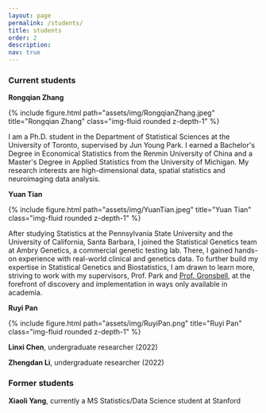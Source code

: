 ```yaml
---
layout: page
permalink: /students/
title: students
order: 2
description: 
nav: true
---
```


### Current students

**Rongqian Zhang**

{% include figure.html path="assets/img/RongqianZhang.jpeg" title="Rongqian Zhang" class="img-fluid rounded z-depth-1" %}

I am a Ph.D. student in the Department of Statistical Sciences at the University of Toronto, supervised by Jun Young Park. I earned a Bachelor's Degree in Economical Statistics from the Renmin University of China and a Master's Degree in Applied Statistics from the University of Michigan. My research interests are high-dimensional data, spatial statistics and neuroimaging data analysis.

**Yuan Tian**

{% include figure.html path="assets/img/YuanTian.jpeg" title="Yuan Tian" class="img-fluid rounded z-depth-1" %}

After studying Statistics at the Pennsylvania State University and the University of California, Santa Barbara, I joined the Statistical Genetics team at Ambry Genetics, a commercial genetic testing lab. There, I gained hands-on experience with real-world clinical and genetics data. To further build my expertise in Statistical Genetics and Biostatistics, I am drawn to learn more, striving to work with my supervisors, Prof. Park and [Prof. Gronsbell](https://sites.google.com/view/jgronsbell/home?authuser=0), at the forefront of discovery and implementation in ways only available in academia.


**Ruyi Pan**

{% include figure.html path="assets/img/RuyiPan.png" title="Ruyi Pan" class="img-fluid rounded z-depth-1" %}

**Linxi Chen**, undergraduate researcher (2022)

**Zhengdan Li**, undergraduate researcher (2022)

### Former students

**Xiaoli Yang**, currently a MS Statistics/Data Science student at Stanford